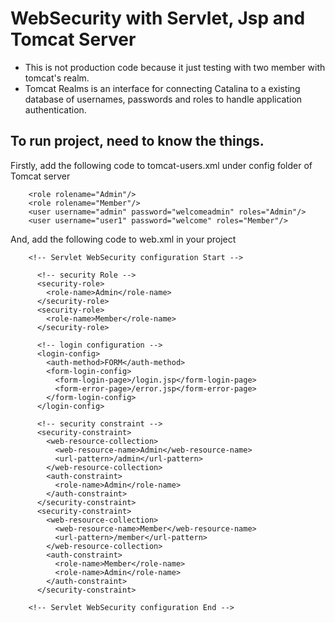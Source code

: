 # WebSecurity with Servlet, Jsp and Tomcat Server
  - This is not production code because it just testing with two member with tomcat's realm.
  - Tomcat Realms is an interface for connecting Catalina to a existing database of usernames, passwords and roles to handle application authentication.

## To run project, need to know the things.
Firstly, add the following code to tomcat-users.xml under config folder of Tomcat server

        <role rolename="Admin"/>
        <role rolename="Member"/>
        <user username="admin" password="welcomeadmin" roles="Admin"/>
        <user username="user1" password="welcome" roles="Member"/>

And, add the following code to web.xml in your project

        <!-- Servlet WebSecurity configuration Start -->

          <!-- security Role -->
          <security-role>
            <role-name>Admin</role-name>
          </security-role>
          <security-role>
            <role-name>Member</role-name>
          </security-role>

          <!-- login configuration -->
          <login-config>
            <auth-method>FORM</auth-method>
            <form-login-config>
              <form-login-page>/login.jsp</form-login-page>
              <form-error-page>/error.jsp</form-error-page>
            </form-login-config>
          </login-config>

          <!-- security constraint -->
          <security-constraint>
            <web-resource-collection>
              <web-resource-name>Admin</web-resource-name>
              <url-pattern>/admin</url-pattern>
            </web-resource-collection>
            <auth-constraint>
              <role-name>Admin</role-name>
            </auth-constraint>
          </security-constraint>
          <security-constraint>
            <web-resource-collection>
              <web-resource-name>Member</web-resource-name>
              <url-pattern>/member</url-pattern>
            </web-resource-collection>
            <auth-constraint>
              <role-name>Member</role-name>
              <role-name>Admin</role-name>
            </auth-constraint>
          </security-constraint>

        <!-- Servlet WebSecurity configuration End -->
